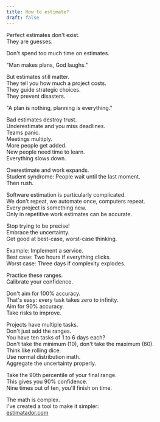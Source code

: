 ```yaml
---
title: How to estimate?
draft: false
---
```

Perfect estimates don't exist.  
They are guesses.   

Don't spend too much time on estimates.  

"Man makes plans, God laughs."  

But estimates still matter.  
They tell you how much a project costs.  
They guide strategic choices.  
They prevent disasters.  

"A plan is nothing, planning is everything."  

Bad estimates destroy trust.  
Underestimate and you miss deadlines.  
Teams panic.  
Meetings multiply.  
More people get added.  
New people need time to learn.  
Everything slows down.  

Overestimate and work expands.  
Student syndrome: People wait until the last moment.  
Then rush.  

Software estimation is particularly complicated.  
We don't repeat, we automate once, computers repeat.  
Every project is something new.  
Only in repetitive work estimates can be accurate.  

Stop trying to be precise!  
Embrace the uncertainty.   
Get good at best-case, worst-case thinking.  

Example: Implement a service.  
Best case: Two hours if everything clicks.  
Worst case: Three days if complexity explodes.  

Practice these ranges.  
Calibrate your confidence.  

Don't aim for 100% accuracy.  
That's easy: every task takes zero to infinity.  
Aim for 90% accuracy.  
Take risks to improve.  

Projects have multiple tasks.  
Don't just add the ranges.  
You have ten tasks of 1 to 6 days each?  
Don't take the minimum (10), don't take the maximum (60).  
Think like rolling dice.  
Use normal distribution math.  
Aggregate the uncertainty properly.  

Take the 90th percentile of your final range.  
This gives you 90% confidence.  
Nine times out of ten, you'll finish on time.  

The math is complex.  
I've created a tool to make it simpler:  
[estimatador.com](http://estimatador.com/)